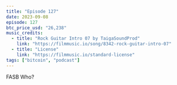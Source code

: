 ```yaml
---
title: "Episode 127"
date: 2023-09-08
episode: 127
btc_price_usd: "26,238"
music_credits:
  - title: "Rock Guitar Intro 07 by TaigaSoundProd"
    link: "https://filmmusic.io/song/8342-rock-guitar-intro-07"
  - title: "License"
    link: "https://filmmusic.io/standard-license"
tags: ["bitcoin", "podcast"]
---
```


FASB Who?